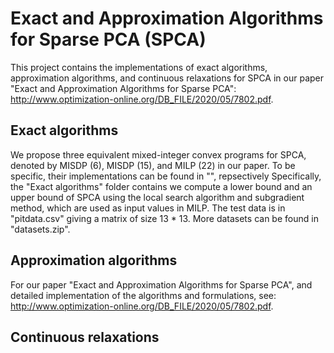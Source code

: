 # Exact and Approximation Algorithms for Sparse PCA (SPCA)

This project contains the implementations of exact algorithms, approximation algorithms, and continuous relaxations for SPCA in our paper "Exact and Approximation Algorithms for Sparse PCA": http://www.optimization-online.org/DB_FILE/2020/05/7802.pdf.

## Exact algorithms
We propose three equivalent mixed-integer convex programs for SPCA, denoted by MISDP (6), MISDP (15), and MILP (22) in our paper. To be specific, their implementations can be found in "", repsectively
Specifically, the "Exact algorithms" folder contains 
we compute a lower bound and an upper bound of SPCA using the local search algorithm and subgradient method, which are used as input values in MILP. The test data is in "pitdata.csv" giving a matrix of size 13 * 13. More datasets can be found in "datasets.zip".

## Approximation algorithms
For our paper "Exact and Approximation Algorithms for Sparse PCA", and detailed implementation of the algorithms and formulations, see: http://www.optimization-online.org/DB_FILE/2020/05/7802.pdf.

## Continuous relaxations
